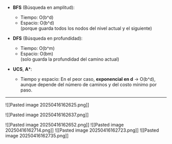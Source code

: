 - **BFS** (Búsqueda en amplitud):
    - Tiempo: O(b^d)
    - Espacio: O(b^d)  
        (porque guarda todos los nodos del nivel actual y el siguiente)
        
- **DFS** (Búsqueda en profundidad):
    - Tiempo: O(b^m)
    - Espacio: O(bm)  
        (solo guarda la profundidad del camino actual)
- **UCS**, **A***:
    - Tiempo y espacio: En el peor caso, **exponencial en d**
        → O(b^d), aunque depende del número de caminos y del costo mínimo por paso.

---

![[Pasted image 20250416162625.png]]

![[Pasted image 20250416162637.png]]

![[Pasted image 20250416162652.png]]
![[Pasted image 20250416162714.png]]
![[Pasted image 20250416162723.png]]
![[Pasted image 20250416162735.png]]
